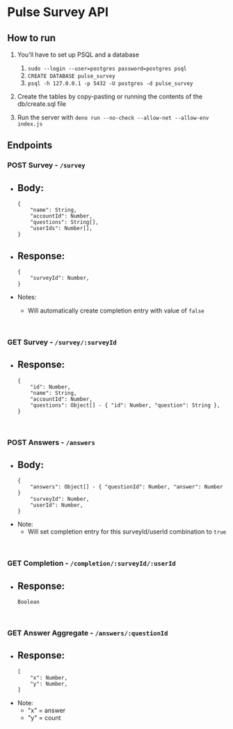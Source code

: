 # Pulse Survey API

## How to run

1. You'll have to set up PSQL and a database
    1. `sudo --login --user=postgres password=postgres psql`
    2. `CREATE DATABASE pulse_survey`
    3. `psql -h 127.0.0.1 -p 5432 -U postgres -d pulse_survey`

2. Create the tables by copy-pasting or running the contents of the db/create.sql file

3. Run the server with `deno run --no-check --allow-net --allow-env index.js`


## Endpoints

### POST Survey - `/survey`
- Body: 
    - 
    ``` 
    {
        "name": String,
        "accountId": Number,
        "questions": String[],
        "userIds": Number[],
    }
    ``` 

- Response: 
    - 
    ``` 
    {
        "surveyId": Number,
    }
    ``` 

- Notes:
    - Will automatically create completion entry with value of `false`

<br />

### GET Survey - `/survey/:surveyId`
- Response: 
    - 
    ``` 
    {
        "id": Number,
        "name": String,
        "accountId": Number,
        "questions": Object[] - { "id": Number, "question": String },
    }
    ```
<br /> 
    
### POST Answers - `/answers`
- Body: 
    - 
    ``` 
    {
        "answers": Object[] - { "questionId": Number, "answer": Number }
        "surveyId": Number,
        "userId": Number,
    }
    ``` 
- Note:
    - Will set completion entry for this surveyId/userId combination to `true`

<br />

### GET Completion - `/completion/:surveyId/:userId`
- Response: 
    - 
    ``` 
    Boolean
    ``` 
<br />
    
### GET Answer Aggregate - `/answers/:questionId`
- Response: 
    - 
    ``` 
    [
        "x": Number,
        "y": Number,
    ]
    ``` 
- Note:
    - "x" = answer
    - "y" = count
    
    